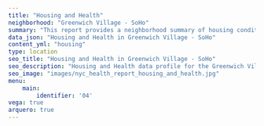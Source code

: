 ```yaml
---
title: "Housing and Health"
neighborhood: "Greenwich Village - SoHo"
summary: "This report provides a neighborhood summary of housing conditions and related health outcomes. It also describes population characteristics that can increase vulnerability to housing hazards."
data_json: "Housing and Health in Greenwich Village - SoHo"
content_yml: "housing"
type: location
seo_title: "Housing and Health in Greenwich Village - SoHo"
seo_description: "Housing and Health data profile for the Greenwich Village - SoHo neighborhood of NYC."
seo_image: "images/nyc_health_report_housing_and_health.jpg"
menu:
    main:
        identifier: '04'
vega: true
arquero: true
---
```

